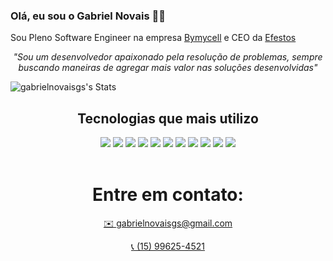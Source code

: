 ### Olá, eu sou o Gabriel Novais 👋🏻
Sou Pleno Software Engineer na empresa [Bymycell](https://bymycell.com.br/) e CEO da [Efestos](https://www.efestos.com.br/) 

<p align="center"><em>"Sou um desenvolvedor apaixonado pela resolução de problemas, sempre buscando maneiras de agregar mais valor nas soluções desenvolvidas"</em></p>

<!--
[![Instagram](https://img.shields.io/badge/Instagram-E4405F?style=for-the-badge&logo=instagram&logoColor=white)](https://www.instagram.com/professora.tabata/)
[![Youtube](https://img.shields.io/badge/YouTube-FF0000?style=for-the-badge&logo=youtube&logoColor=white)](https://www.youtube.com/)-->

![gabrielnovaisgs's Stats](https://github-readme-stats.vercel.app/api?username=gabrielnovaisgs&theme=vue-dark&show_icons=true&hide_border=true&count_private=true)

<h2 align="center">Tecnologias que mais utilizo</h2>
<div align="center" style="display: inline_block">


<!--Languages-->
  <img src="https://img.shields.io/badge/python-3670A0?style=for-the-badge&logo=python&logoColor=ffdd54">
  <img src="https://img.shields.io/badge/typescript-%23007ACC.svg?style=for-the-badge&logo=typescript&logoColor=white">

  <!-- Backend-->
 <img src="https://img.shields.io/badge/node.js-6DA55F?style=for-the-badge&logo=node.js&logoColor=white">
<img src="https://img.shields.io/badge/docker-%230db7ed.svg?style=for-the-badge&logo=docker&logoColor=white">
<img src="https://img.shields.io/badge/ansible-%231A1918.svg?style=for-the-badge&logo=ansible&logoColor=white">
  <img src="https://img.shields.io/badge/Prisma-3982CE?style=for-the-badge&logo=Prisma&logoColor=white">
    <img src="https://img.shields.io/badge/mysql-4479A1.svg?style=for-the-badge&logo=mysql&logoColor=white">
  <img src="https://img.shields.io/badge/postgres-%23316192.svg?style=for-the-badge&logo=postgresql&logoColor=white">
  <!-- Frontend-->
  <img src="https://img.shields.io/badge/react-%2320232a.svg?style=for-the-badge&logo=react&logoColor=%2361DAFB"> 
  <img src="https://img.shields.io/badge/astro-%232C2052.svg?style=for-the-badge&logo=astro&logoColor=white">
<img src="https://img.shields.io/badge/Next.js-000?logo=nextdotjs&logoColor=fff&style=for-the-badge">

</div>
<br>


<div align="center">
  <h1 align="center">Entre em contato:</h1>

  <a href="mailto:gabrielnovaisgs@gmail.com" align="center">✉️ gabrielnovaisgs@gmail.com</a>
  
   <a href="https://api.whatsapp.com/send?phone=5515996254521&text=Ol%C3%A1%2C%20olhei%20seu%20github%20e%20gostaria%20de%20conversar%20um%20pouco%20mais%20a%20respeito%21" align="center">📞 (15) 99625-4521</a>
</div>
